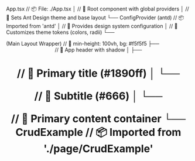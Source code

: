 App.tsx                                     // 📦 File: ./App.tsx
│                                           // 🔸 Root component with global providers
│                                           // 🔹 Sets Ant Design theme and base layout
└── ConfigProvider (antd)                   // 📦 Imported from 'antd'
    │                                       // 🔸 Provides design system configuration
    │                                       // 🔹 Customizes theme tokens (colors, radii)
    └── <div> (Main Layout Wrapper)         // 🔹 min-height: 100vh, bg: #f5f5f5
        ├── <header>                        // 🔸 App header with shadow
        │   ├── <h1>                        // 🔹 Primary title (#1890ff)
        │   └── <p>                         // 🔸 Subtitle (#666)
        │
        └── <main>                         // 🔹 Primary content container
            └── CrudExample                 // 📦 Imported from './page/CrudExample'